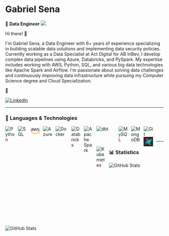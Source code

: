 # Gabriel Sena

🎲 **Data Engineer** ![](https://img.shields.io/badge/-Specialist-black)

Hi there! 👋

I'm Gabriel Sena, a Data Engineer with 6+ years of experience specializing in building scalable data solutions and implementing data security policies. Currently working as a Data Specialist at Act Digital for AB InBev, I develop complex data pipelines using Azure, Databricks, and PySpark. My expertise includes working with AWS, Python, SQL, and various big data technologies like Apache Spark and Airflow. I'm passionate about solving data challenges and continuously improving data infrastructure while pursuing my Computer Science degree and Cloud Specialization.

🚀

<p align="left">
    <a href="https://www.linkedin.com/in/gabrielsena-profile/">
    <img src="https://content.linkedin.com/content/dam/me/business/en-us/amp/brand-site/v2/bg/LI-Logo.svg.original.svg" 
         alt="LinkedIn" 
         height="30"
    />
    </a>
</p>


---

### 🔄 Languages & Technologies

<img 
    align="left" 
    alt="Python" 
    title="Python" 
    width="30px" 
    style="padding-right: 10px;" 
    src="https://cdn.jsdelivr.net/gh/devicons/devicon@latest/icons/python/python-original.svg"
/>
<img 
    align="left" 
    alt="SQL" 
    title="SQL"
     width="30px" 
     style="padding-right: 10px;" 
     src="https://cdn.jsdelivr.net/gh/devicons/devicon@latest/icons/postgresql/postgresql-original.svg"
/>
<img 
    align="left" 
    alt="AWS" 
    title="AWS"
    width="30px" 
    style="padding-right: 10px;" 
    src="https://raw.githubusercontent.com/devicons/devicon/master/icons/amazonwebservices/amazonwebservices-original-wordmark.svg"
/>
<img 
    align="left" 
    alt="Azure" 
    title="Azure" 
    width="30px" 
    style="padding-right: 10px;" 
    src="https://cdn.jsdelivr.net/gh/devicons/devicon@latest/icons/azure/azure-original.svg"
/>
<img 
    align="left" 
    alt="Docker" 
    title="Docker" 
    width="40px" 
    style="padding-right: 10px;" 
    src="https://cdn.jsdelivr.net/gh/devicons/devicon@latest/icons/docker/docker-original.svg"
/>
<img 
    align="left" 
    alt="Databricks" 
    title="Databricks" 
    width="30px" 
    style="padding-right: 10px;" 
    src="https://www.vectorlogo.zone/logos/databricks/databricks-icon.svg"
/>
<img 
    align="left" 
    alt="Apache Spark" 
    title="Apache Spark" 
    width="30px" 
    style="padding-right: 10px;" 
    src="https://www.vectorlogo.zone/logos/apache_spark/apache_spark-icon.svg" 
/>
<img 
    align="left" 
    alt="dbt" 
    title="dbt"
    width="60px" 
    style="padding-right: 10px;" 
    src="https://raw.githubusercontent.com/dbt-labs/dbt/ec7dee39f793aa4f7dd3dae37282cc87664813e4/etc/dbt-logo-full.svg"
/>
<img 
    align="left" 
    alt="MySQL" 
    title="MySQL" 
    width="30px" 
    style="padding-right: 10px;" 
    src="https://cdn.jsdelivr.net/gh/devicons/devicon@latest/icons/mysql/mysql-original.svg" 
/>
<img 
    align="left" 
    alt="MongoDB" t
    itle="MongoDB" 
    width="30px" 
    style="padding-right: 10px;" 
    src="https://cdn.jsdelivr.net/gh/devicons/devicon@latest/icons/mongodb/mongodb-original.svg" 
/>
<img 
    align="left" 
    alt="Git" 
    title="Git" 
    width="30px" 
    style="padding-right: 10px;" 
    src="https://cdn.jsdelivr.net/gh/devicons/devicon@latest/icons/git/git-original.svg"
/>
<img 
    align="left" 
    alt="Airflow" 
    title="Airflow"
    width="30px" 
    style="padding-right: 10px;" 
    src="https://raw.githubusercontent.com/apache/airflow/main/docs/apache-airflow/img/logos/airflow_dark_bg.png"
/>
<img 
    align="left"
    alt="Kubernetes" 
    title="Kubernetes" 
    width="30px" 
    style="padding-right: 10px;" 
    src="https://cdn.jsdelivr.net/gh/devicons/devicon@latest/icons/kubernetes/kubernetes-plain.svg"
/>

<br/> <br/>


---

### 📊 Statistics

<p> 
  <img 
      align="left"
      alt="GitHub Stats" 
      height="200" 
      style="padding-right: 10px;" 
      src="https://github-readme-stats.vercel.app/api?username=gabrielsena-profile&show_icons=true&theme=tokyonight&count_private=true&token=${{secrets.TOKEN_GITHUB_STATS}}"
  />
    <img 
        align="left" 
        alt="GitHub Stats" 
        height="200" 
        src="https://github-readme-stats.vercel.app/api/top-langs/?username=gabrielsena-profile&theme=tokyonight&layout=compact&custom_title=Technologies&langs_count=9&count_private=true&token=${{secrets.TOKEN_GITHUB_STATS}}"

</p>




